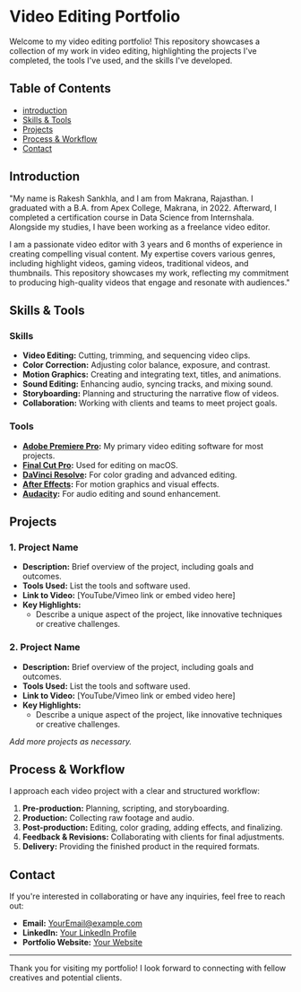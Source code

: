 # Video Editing Portfolio

Welcome to my video editing portfolio! This repository showcases a collection of my work in video editing, highlighting the projects I've completed, the tools I've used, and the skills I've developed.

## Table of Contents

- [introduction](#introduction)
- [Skills & Tools](#skills--tools)
- [Projects](#projects)
- [Process & Workflow](#process--workflow)
- [Contact](#contact)

## Introduction
"My name is Rakesh Sankhla, and I am from Makrana, Rajasthan. I graduated with a B.A. from Apex College, Makrana, in 2022. Afterward, I completed a certification course in Data Science from Internshala. Alongside my studies, I have been working as a freelance video editor.

I am a passionate video editor with 3 years and 6 months of experience in creating compelling visual content. My expertise covers various genres, including highlight videos, gaming videos, traditional videos, and thumbnails. This repository showcases my work, reflecting my commitment to producing high-quality videos that engage and resonate with audiences."

## Skills & Tools

### Skills

- **Video Editing:** Cutting, trimming, and sequencing video clips.
- **Color Correction:** Adjusting color balance, exposure, and contrast.
- **Motion Graphics:** Creating and integrating text, titles, and animations.
- **Sound Editing:** Enhancing audio, syncing tracks, and mixing sound.
- **Storyboarding:** Planning and structuring the narrative flow of videos.
- **Collaboration:** Working with clients and teams to meet project goals.

### Tools

- **[Adobe Premiere Pro](https://www.adobe.com/products/premiere.html):** My primary video editing software for most projects.
- **[Final Cut Pro](https://www.apple.com/final-cut-pro/):** Used for editing on macOS.
- **[DaVinci Resolve](https://www.blackmagicdesign.com/products/davinciresolve):** For color grading and advanced editing.
- **[After Effects](https://www.adobe.com/products/aftereffects.html):** For motion graphics and visual effects.
- **[Audacity](https://www.audacityteam.org/):** For audio editing and sound enhancement.

## Projects

### 1. **Project Name**
   - **Description:** Brief overview of the project, including goals and outcomes.
   - **Tools Used:** List the tools and software used.
   - **Link to Video:** [YouTube/Vimeo link or embed video here]
   - **Key Highlights:**
     - Describe a unique aspect of the project, like innovative techniques or creative challenges.

### 2. **Project Name**
   - **Description:** Brief overview of the project, including goals and outcomes.
   - **Tools Used:** List the tools and software used.
   - **Link to Video:** [YouTube/Vimeo link or embed video here]
   - **Key Highlights:**
     - Describe a unique aspect of the project, like innovative techniques or creative challenges.

*Add more projects as necessary.*

## Process & Workflow

I approach each video project with a clear and structured workflow:

1. **Pre-production:** Planning, scripting, and storyboarding.
2. **Production:** Collecting raw footage and audio.
3. **Post-production:** Editing, color grading, adding effects, and finalizing.
4. **Feedback & Revisions:** Collaborating with clients for final adjustments.
5. **Delivery:** Providing the finished product in the required formats.

## Contact

If you're interested in collaborating or have any inquiries, feel free to reach out:

- **Email:** [YourEmail@example.com](mailto:YourEmail@example.com)
- **LinkedIn:** [Your LinkedIn Profile](https://www.linkedin.com/)
- **Portfolio Website:** [Your Website](https://www.yourwebsite.com/)

---

Thank you for visiting my portfolio! I look forward to connecting with fellow creatives and potential clients.
